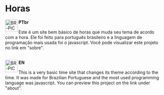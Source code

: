 # Horas

<div>
  <img align="left" alt="BR-PIC" height="40em" width="40" src="https://img.icons8.com/color/256/brazil-circular.png"/>
</div> 𝐏𝐓𝐛𝐫
<p>Este é um site bem básico de horas que muda seu tema de acordo com a hora. Ele foi feito para português brasileiro e a linguagem de programação mais usada foi o javascript. Você pode visualizar este projeto no link em "sobre".</p>

<br>

<div>
  <img align="left" alt="BR-PIC" height="40em" width="40" src="https://img.icons8.com/color/256/usa-circular.png"/>
</div> 𝐄𝐍
<p>This is a very basic time site that changes its theme according to the time. It was made for Brazilian Portuguese and the most used programming language was javascript. You can preview this project on the link under "about".</p>
